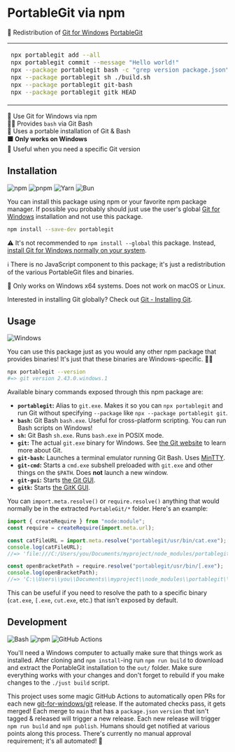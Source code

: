 # PortableGit via npm

🔄 Redistribution of [Git for Windows] [PortableGit]

<table align=center><td>

```sh
npx portablegit add --all
npx portablegit commit --message "Hello world!"
npx --package portablegit bash -c "grep version package.json"
npx --package portablegit sh ./build.sh
npx --package portablegit git-bash
npx --package portablegit gitk HEAD
```

</table>

🔶 Use Git for Windows via npm \
👨‍💻 Provides `bash` via Git Bash \
💾 Uses a portable installation of Git & Bash \
**🟦 Only works on Windows** \
🧰 Useful when you need a specific Git version

## Installation

![npm](https://img.shields.io/static/v1?style=for-the-badge&message=npm&color=CB3837&logo=npm&logoColor=FFFFFF&label=)
![pnpm](https://img.shields.io/static/v1?style=for-the-badge&message=pnpm&color=222222&logo=pnpm&logoColor=F69220&label=)
![Yarn](https://img.shields.io/static/v1?style=for-the-badge&message=Yarn&color=2C8EBB&logo=Yarn&logoColor=FFFFFF&label=)
![Bun](https://img.shields.io/static/v1?style=for-the-badge&message=Bun&color=000000&logo=Bun&logoColor=FFFFFF&label=)

You can install this package using npm or your favorite npm package manager. If
possible you probably should just use the user's global [Git for Windows]
installation and not use this package.

```sh
npm install --save-dev portablegit
```

⚠️ It's not recommended to `npm install --global` this package. Instead,
[install Git for Windows normally on your system].

ℹ There is no JavaScript component to this package; it's just a redistribution
of the various PortableGit files and binaries.

🛑 Only works on Windows x64 systems. Does not work on macOS or Linux.

Interested in installing Git globally? Check out [Git - Installing Git].

## Usage

![Windows](https://img.shields.io/static/v1?style=for-the-badge&message=Windows&color=0078D4&logo=Windows&logoColor=FFFFFF&label=)

You can use this package just as you would any other npm package that provides
binaries! It's just that these binaries are Windows-specific. 🤷‍♂️

```sh
npx portablegit --version
#=> git version 2.43.0.windows.1
```

Available binary commands exposed through this npm package are:

- **`portablegit`:** Alias to `git.exe`. Makes it so you can `npx portablegit`
  and run Git without specifying `--package` like
  `npx --package portablegit git`.
- **`bash`:** Git Bash `bash.exe`. Useful for cross-platform scripting. You can
  run Bash scripts on Windows!
- **`sh`:** Git Bash `sh.exe`. Runs `bash.exe` in POSIX mode.
- **`git`:** The actual `git.exe` binary for Windows. See [the Git website] to
  learn more about Git.
- **`git-bash`:** Launches a terminal emulator running Git Bash. Uses [MinTTY].
- **`git-cmd`:** Starts a `cmd.exe` subshell preloaded with `git.exe` and other
  things on the `$PATH`. Does **not** launch a new window.
- **`git-gui`:** Starts [the Git GUI].
- **`gitk`:** Starts [the GitK GUI].

You can `import.meta.resolve()` or `require.resolve()` anything that would
normally be in the extracted `PortableGit/*` folder. Here's an example:

```js
import { createRequire } from "node:module";
const require = createRequire(import.meta.url);

const catFileURL = import.meta.resolve("portablegit/usr/bin/cat.exe");
console.log(catFileURL);
//=> 'file:///C:/Users/you/Documents/myproject/node_modules/portablegit/out/portablegit/usr/bin/cat.exe'

const openBracketPath = require.resolve("portablegit/usr/bin/[.exe");
console.log(openBracketPath);
//=> 'C:\\Users\\you\\Documents\\myproject\\node_modules\\portablegit\\out\\portablegit\\usr\\bin\\[.exe'
```

This can be useful if you need to resolve the path to a specific binary
(`cat.exe`, `[.exe`, `cut.exe`, etc.) that isn't exposed by default.

## Development

![Bash](https://img.shields.io/static/v1?style=for-the-badge&message=Bash&color=4EAA25&logo=GNU+Bash&logoColor=FFFFFF&label=)
![npm](https://img.shields.io/static/v1?style=for-the-badge&message=npm&color=CB3837&logo=npm&logoColor=FFFFFF&label=)
![GitHub Actions](https://img.shields.io/static/v1?style=for-the-badge&message=GitHub+Actions&color=2088FF&logo=GitHub+Actions&logoColor=FFFFFF&label=)

You'll need a Windows computer to actually make sure that things work as
installed. After cloning and `npm install`-ing run `npm run build` to download
and extract the PortableGit installation to the `out/` folder. Make sure
everything works with your changes and don't forget to rebuild if you make
changes to the `./just build` script.

This project uses some magic GitHub Actions to automatically open PRs for each
new [git-for-windows/git] release. If the automated checks pass, it gets merged!
Each merge to `main` that has a `package.json` `version` that isn't tagged &
released will trigger a new release. Each new release will trigger
`npm run build` and `npm publish`. Humans should get notified at various points
along this process. There's currently no manual approval requirement; it's all
automated! 🤖

<!-- prettier-ignore-start -->
[git for windows]: https://gitforwindows.org/
[portablegit]: https://git-scm.com/download/win#:~:text=Portable%20(%22thumbdrive%20edition%22)
[the Git website]: https://git-scm.com/
[mintty]: https://mintty.github.io/
[the git gui]: https://git-scm.com/docs/git-gui
[the gitk gui]: https://git-scm.com/docs/gitk/
[git - installing git]: https://git-scm.com/book/en/v2/Getting-Started-Installing-Git
[install Git for Windows normally on your system]: https://gitforwindows.org/
[git-for-windows/git]: https://github.com/git-for-windows/git
<!-- prettier-ignore-end -->
